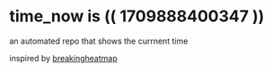 # time_now is (( 1709888400347 ))

an automated repo that shows the currnent time

inspired by [breakingheatmap](https://github.com/breakingheatmap/breakingheatmap)